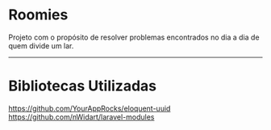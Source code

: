#  Roomies

Projeto com o propósito de resolver problemas encontrados no dia a dia de quem divide um lar.


-----
# Bibliotecas Utilizadas
https://github.com/YourAppRocks/eloquent-uuid <br>
https://github.com/nWidart/laravel-modules
